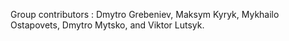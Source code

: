 Group contributors :
Dmytro Grebeniev,
Maksym Kyryk,
Mykhailo Ostapovets,
Dmytro Mytsko, and
Viktor Lutsyk.
